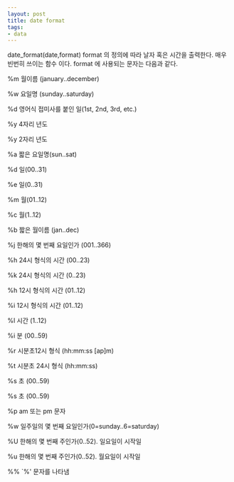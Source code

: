 ```yaml
---
layout: post
title: date format
tags: 
- data
---
```



date_format(date,format)
format 의 정의에 따라 날자 혹은 시간을 출력한다. 매우 빈번히 쓰이는 함수 이다.
format 에 사용되는 문자는 다음과 같다.
 
%m
월이름 (january..december)


%w
요일명 (sunday..saturday)


%d
영어식 접미사를 붙인 일(1st, 2nd, 3rd, etc.)


%y
4자리 년도


%y
2자리 년도


%a
짧은 요일명(sun..sat)


%d
일(00..31)


%e
일(0..31)


%m
월(01..12)


%c
월(1..12)


%b
짧은 월이름 (jan..dec)


%j
한해의 몇 번째 요일인가 (001..366)


%h
24시 형식의 시간 (00..23)


%k
24시 형식의 시간 (0..23)


%h
12시 형식의 시간 (01..12)


%i
12시 형식의 시간 (01..12)


%l
시간 (1..12)


%i
분 (00..59)


%r
시분초12시 형식 (hh:mm:ss [ap]m)


%t
시분초 24시 형식 (hh:mm:ss)


%s
초 (00..59)


%s
초 (00..59)


%p
am 또는 pm 문자


%w
일주일의 몇 번째 요일인가(0=sunday..6=saturday)


%U
한해의 몇 번째 주인가(0..52). 일요일이 시작일


%u
한해의 몇 번째 주인가(0..52). 월요일이 시작일


%%
`%' 문자를 나타냄
